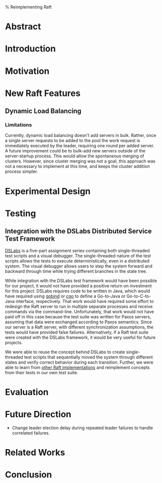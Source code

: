 % Reimplementing Raft

# Abstract

# Introduction

# Motivation

# New Raft Features

## Dynamic Load Balancing

### Limitations

Currently, dynamic load balancing doesn't add servers in bulk.  Rather, once a single server requests to be added to the pool the work request is immediately executed by the leader, requiring one round per added server.  A future improvement could be to bulk-add new servers outside of the server-startup process.  This would allow the spontaneous merging of clusters.  However, since cluster merging was not a goal, this approach was not a necessary to implement at this time, and keeps the cluster addition process simpler.

# Experimental Design

# Testing

## Integration with the DSLabs Distributed Service Test Framework

[DSLabs](https://github.com/emichael/dslabs) is a five-part assignment series containing both single-threaded test scripts and a visual debugger.  The single-threaded nature of the test scripts allows the tests to execute deterministically, even in a distributed system.  The visual debugger allows users to step the system forward and backward through time while trying different branches in the state tree.

While integration with the DSLabs test framework would have been possible for our project, it would not have provided a positive return on investment for this project.  DSLabs requires code to be written in Java, which would have required using [gobind](https://godoc.org/golang.org/x/mobile/cmd/gobind) or [cgo](https://golang.org/cmd/cgo/) to define a Go-to-Java or Go-to-C-to-Java interface, respectively.  That work would have required some effort to redesign the Raft server to run in multiple separate processes and receive commands via the command-line.  Unfortunately, that work would not have paid off in this case because the test suite was written for Paxos servers, assuming that data were exchanged according to Paxos semantics.  Since our server is a Raft server, with different synchronization assumptions, the tests would have provided false failures.  Alternatively, if a Raft test suite were created with the DSLabs framework, it would be very useful for future projects.

We were able to reuse the concept behind DSLabs to create single-threaded test scripts that sequentially moved the system through different states and verify correct behavior during each transition.  Further, we were able to learn from [other Raft implementations](https://raft.github.io/) and reimplement concepts from their tests in our own test suite.

##

# Evaluation

# Future Direction

- Change leader election delay during repeated leader failures to handle correlated failures.

# Related Works

# Conclusion
